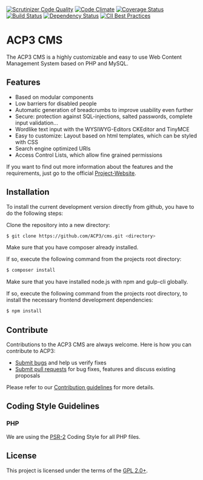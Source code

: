 [![Scrutinizer Code Quality](https://scrutinizer-ci.com/g/ACP3/cms/badges/quality-score.png?b=develop)](https://scrutinizer-ci.com/g/ACP3/cms/?branch=develop)
[![Code Climate](https://codeclimate.com/github/ACP3/cms/badges/gpa.svg)](https://codeclimate.com/github/ACP3/cms)
[![Coverage Status](https://coveralls.io/repos/github/ACP3/cms/badge.svg?branch=develop)](https://coveralls.io/github/ACP3/cms?branch=develop)
[![Build Status](https://travis-ci.org/ACP3/cms.svg)](https://travis-ci.org/ACP3/cms)
[![Dependency Status](https://gemnasium.com/badges/github.com/ACP3/cms.svg)](https://gemnasium.com/github.com/ACP3/cms)
[![CII Best Practices](https://bestpractices.coreinfrastructure.org/projects/481/badge)](https://bestpractices.coreinfrastructure.org/projects/481)

# ACP3 CMS

The ACP3 CMS is a highly customizable and easy to use Web Content Management System based on PHP and MySQL. 

## Features

* Based on modular components
* Low barriers for disabled people
* Automatic generation of breadcrumbs to improve usability even further
* Secure: protection against SQL-injections, salted passwords, complete input validation...
* Wordlike text input with the WYSIWYG-Editors CKEditor and TinyMCE
* Easy to customize: Layout based on html templates, which can be styled with CSS
* Search engine optimized URIs
* Access Control Lists, which allow fine grained permissions 

If you want to find out more information about the features and the requirements, just go to the official [Project-Website](http://www.acp3-cms.net).

## Installation

To install the current development version directly from github, you have to do the following steps:

Clone the repository into a new directory:
```sh
$ git clone https://github.com/ACP3/cms.git <directory>
```

Make sure that you have composer already installed.

If so, execute the following command from the projects root directory:

```sh
$ composer install
```

Make sure that you have installed node.js with npm and gulp-cli globally.

If so, execute the following command from the projects root directory, to install the necessary frontend development dependencies:
```sh
$ npm install
```

## Contribute

Contributions to the ACP3 CMS are always welcome. Here is how you can contribute to ACP3:

- [Submit bugs](https://github.com/ACP3/cms/issues) and help us verify fixes
- [Submit pull requests](https://github.com/ACP3/cms/pulls) for bug fixes, features and discuss existing proposals

Please refer to our [Contribution guidelines](https://github.com/ACP3/cms/blob/master/CONTRIBUTING.md) for more details.

## Coding Style Guidelines

### PHP

We are using the [PSR-2](https://github.com/php-fig/fig-standards/blob/master/accepted/PSR-2-coding-style-guide.md) Coding Style for all PHP files.

## License

This project is licensed under the terms of the [GPL 2.0+](https://github.com/ACP3/cms/blob/master/LICENCE).
